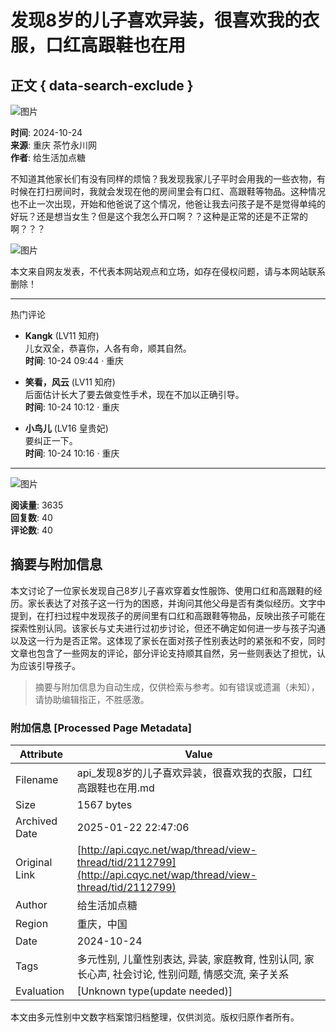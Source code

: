 # 发现8岁的儿子喜欢异装，很喜欢我的衣服，口红高跟鞋也在用

## 正文 { data-search-exclude }


![图片](https://pic.app.cqyc.net/back_admin_FjsLwqRrm3KWnnVJUbMvN5DuPs9w.png)

**时间**: 2024-10-24  
**来源**: 重庆 茶竹永川网  
**作者**: 给生活加点糖  

不知道其他家长们有没有同样的烦恼？我发现我家儿子平时会用我的一些衣物，有时候在打扫房间时，我就会发现在他的房间里会有口红、高跟鞋等物品。这种情况也不止一次出现，开始和他爸说了这个情况，他爸让我去问孩子是不是觉得单纯的好玩？还是想当女生？但是这个我怎么开口啊？？这种是正常的还是不正常的啊？？？

![图片](https://pic2.bbs.cqyc.net/data/attachment/forum/202410/24/085018zwsph3dpbrgs6rdg.jpg)

本文来自网友发表，不代表本网站观点和立场，如存在侵权问题，请与本网站联系删除！

---  

热门评论

- **Kangk** (LV11 知府)  
  儿女双全，恭喜你，人各有命，顺其自然。  
  **时间**: 10-24 09:44 · 重庆  

- **笑看，风云** (LV11 知府)  
  后面估计长大了要去做变性手术，现在不加以正确引导。  
  **时间**: 10-24 10:12 · 重庆  

- **小鸟儿** (LV16 皇贵妃)  
  要纠正一下。  
  **时间**: 10-24 10:16 · 重庆  

---  

![图片](https://pic.app.cqyc.net/backend/20240104111148_7_FlfyDlUaYeX4S326WKD7V-sJtu9X.png)

**阅读量**: 3635  
**回复数**: 40  
**评论数**: 40
<!-- tcd_original_link http://api.cqyc.net/wap/thread/view-thread/tid/2112799 -->


## 摘要与附加信息

<!-- tcd_abstract -->
本文讨论了一位家长发现自己8岁儿子喜欢穿着女性服饰、使用口红和高跟鞋的经历。家长表达了对孩子这一行为的困惑，并询问其他父母是否有类似经历。文字中提到，在打扫过程中发现孩子的房间里有口红和高跟鞋等物品，反映出孩子可能在探索性别认同。该家长与丈夫进行过初步讨论，但还不确定如何进一步与孩子沟通以及这一行为是否正常。这体现了家长在面对孩子性别表达时的紧张和不安，同时文章也包含了一些网友的评论，部分评论支持顺其自然，另一些则表达了担忧，认为应该引导孩子。
<!-- tcd_abstract_end -->

> 摘要与附加信息为自动生成，仅供检索与参考。如有错误或遗漏（未知），请协助编辑指正，不胜感激。

### 附加信息 [Processed Page Metadata]

| Attribute       | Value                                  |
|-----------------|----------------------------------------|
| Filename        | api_发现8岁的儿子喜欢异装，很喜欢我的衣服，口红高跟鞋也在用.md                             |
| Size            | 1567 bytes                           |
| Archived Date   | 2025-01-22 22:47:06                             |
| Original Link   | [http://api.cqyc.net/wap/thread/view-thread/tid/2112799](http://api.cqyc.net/wap/thread/view-thread/tid/2112799)                       |
| Author          | 给生活加点糖                               |
| Region          | 重庆，中国                               |
| Date            | 2024-10-24                                 |
| Tags            | 多元性别, 儿童性别表达, 异装, 家庭教育, 性别认同, 家长心声, 社会讨论, 性别问题, 情感交流, 亲子关系                                 |
| Evaluation            | [Unknown type(update needed)]                                 |
<!-- tcd_table_end -->

本文由多元性别中文数字档案馆归档整理，仅供浏览。版权归原作者所有。
